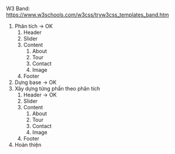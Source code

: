 W3 Band: https://www.w3schools.com/w3css/tryw3css_templates_band.htm

1. Phân tích -> OK
   1. Header
   2. Slider
   3. Content
      1. About
      2. Tour
      3. Contact
      4. Image
   4. Footer
2. Dựng base -> OK
3. Xây dựng từng phần theo phân tích
   1. Header -> OK
   2. Slider
   3. Content
      1. About
      2. Tour
      3. Contact
      4. Image
   4. Footer
4. Hoàn thiện
